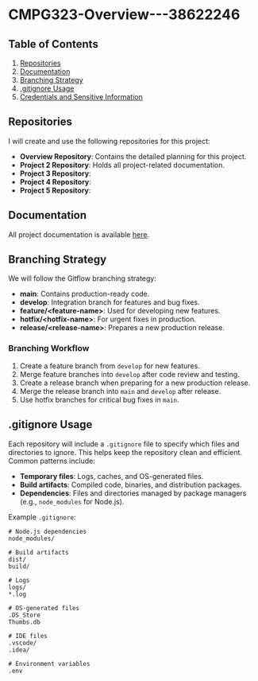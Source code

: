# CMPG323-Overview---38622246

## Table of Contents
1. [Repositories](#repositories)
2. [Documentation](#documentation)
3. [Branching Strategy](#branching-strategy)
4. [.gitignore Usage](#gitignore-usage)
5. [Credentials and Sensitive Information](#credentials-and-sensitive-information)

## Repositories
I will create and use the following repositories for this project:
- **Overview Repository**: Contains the detailed planning for this project.
- **Project 2 Repository**: Holds all project-related documentation.
- **Project 3 Repository**: 
- **Project 4 Repository**: 
- **Project 5 Repository**: 
## Documentation
All project documentation is available [here]([link-to-documentation](https://github.com/Rethabile296/CMPG323-Overview---38622246/blob/main/Lean%20Technical%20Documentation%20Template.docx)).

## Branching Strategy
We will follow the Gitflow branching strategy:

- **main**: Contains production-ready code.
- **develop**: Integration branch for features and bug fixes.
- **feature/\<feature-name\>**: Used for developing new features.
- **hotfix/\<hotfix-name\>**: For urgent fixes in production.
- **release/\<release-name\>**: Prepares a new production release.

### Branching Workflow
1. Create a feature branch from `develop` for new features.
2. Merge feature branches into `develop` after code review and testing.
3. Create a release branch when preparing for a new production release.
4. Merge the release branch into `main` and `develop` after release.
5. Use hotfix branches for critical bug fixes in `main`.

## .gitignore Usage
Each repository will include a `.gitignore` file to specify which files and directories to ignore. This helps keep the repository clean and efficient. Common patterns include:

- **Temporary files**: Logs, caches, and OS-generated files.
- **Build artifacts**: Compiled code, binaries, and distribution packages.
- **Dependencies**: Files and directories managed by package managers (e.g., `node_modules` for Node.js).

Example `.gitignore`:
```plaintext
# Node.js dependencies
node_modules/

# Build artifacts
dist/
build/

# Logs
logs/
*.log

# OS-generated files
.DS_Store
Thumbs.db

# IDE files
.vscode/
.idea/

# Environment variables
.env
